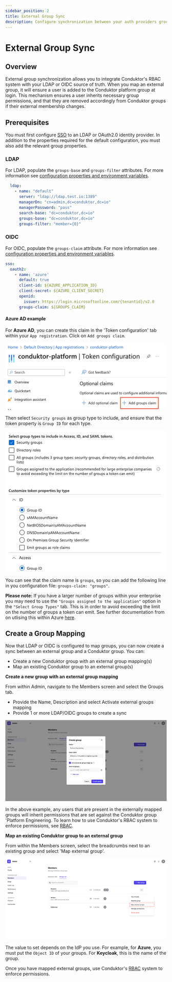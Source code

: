 ```yaml
---
sidebar_position: 2
title: External Group Sync
description: Configure synchronization between your auth providers groups.
---
```


# External Group Sync

## Overview

External group synchronization allows you to integrate Conduktor's RBAC system with your LDAP or OIDC source of truth. When you map an external group, it will ensure a user is added to the Conduktor platform group at login. This mechanism ensures a user inherits necessary group permissions, and that they are removed accordingly from Conduktor groups if their external membership changes.

## Prerequisites

You must first configure [SSO](./configure-sso.md) to an LDAP or OAuth2.0 identity provider. In addition to the properties required for the default configuration, you must also add the relevant group properties.

### LDAP

For LDAP, populate the `groups-base` and `groups-filter` attributes. For more information see [configuration properties and environment variables](../../configuration/env-variables.md).

```yaml
  ldap:
    - name: "default"
      server: "ldap://ldap.test.io:1389"
      managerDn: "cn=admin,dc=conduktor,dc=io"
      managerPassword: "pass"
      search-base: "dc=conduktor,dc=io"
      groups-base: "dc=conduktor,dc=io"
      groups-filter: "member={0}"
```

### OIDC

For OIDC, populate the `groups-claim` attribute. For more information see [configuration properties and environment variables](../../configuration/env-variables.md).

```yaml
sso:
  oauth2:
    - name: 'azure'
      default: true
      client-id: ${AZURE_APPLICATION_ID}
      client-secret: ${AZURE_CLIENT_SECRET}
      openid:
        issuer: https://login.microsoftonline.com/{tenantid}/v2.0
      groups-claim: ${GROUPS_CLAIM}
```

#### Azure AD example

For **Azure AD**, you can create this claim in the 'Token configuration' tab within your `App registration`.
Click on `Add groups claim`.

![](../assets/Azure-add-groups-claim.png)

Then select `Security groups` as group type to include, and ensure that the token property is `Group ID` for each type.

![](../assets/Azure-groups-config.png)

You can see that the claim name is `groups`, so you can add the following line in you configuration file: `groups-claim: "groups"`.

**Please note:** If you have a larger number of groups within your enterprise you may need to use the `"Groups assigned to the application"` option in the `"Select Group Types"` tab. This is in order to avoid exceeding the limit on the number of groups a token can emit. See further documentation from on utlising this within Azure [here](https://learn.microsoft.com/en-us/azure/active-directory/manage-apps/assign-user-or-group-access-portal?pivots=portal).

## Create a Group Mapping

Now that LDAP or OIDC is configured to map groups, you can now create a sync between an external group and a Conduktor group. You can:
 - Create a new Conduktor group with an external group mapping(s)
 - Map an existing Conduktor group to an external group(s)

**Create a new group with an external group mapping**

From within Admin, navigate to the Members screen and select the Groups tab. 

 - Provide the Name, Description and select Activate external groups mapping
 - Provide 1 or more LDAP/OIDC groups to create a sync

![](../assets/external-group-map.png)

In the above example, any users that are present in the externally mapped groups will inherit permissions that are set against the Conduktor group 'Platform Engineering. To learn how to use Conduktor's RBAC system to enforce permissions, see [RBAC](../../admin/rbac.md).

**Map an existing Conduktor group to an external group**

From within the Members screen, select the breadcrumbs next to an existing group and select 'Map external group'.

![](../assets/admin-map-external-group.png)

The value to set depends on the IdP you use. For example, for **Azure**, you must put the `Object ID` of your groups. For **Keycloak**, this is the name of the group.

Once you have mapped external groups, use Conduktor's [RBAC](../../admin/rbac.md) system to enforce permissions.
